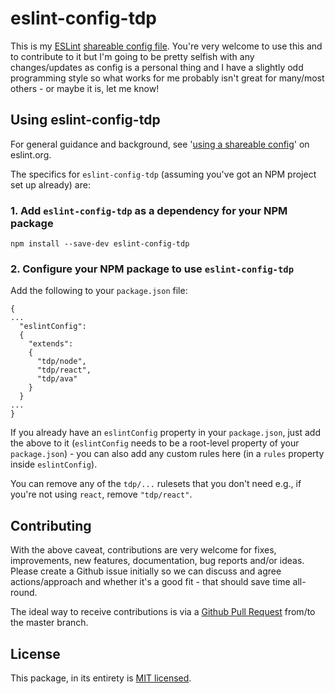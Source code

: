 # eslint-config-tdp

This is my [ESLint](http://eslint.org/) [shareable config file](http://eslint.org/docs/developer-guide/shareable-configs). You're very welcome to use this and to contribute to it but I'm going to be pretty selfish with any changes/updates as config is a personal thing and I have a slightly odd programming style so what works for me probably isn't great for many/most others - or maybe it is, let me know!

## Using eslint-config-tdp
For general guidance and background, see '[using a shareable config](http://eslint.org/docs/developer-guide/shareable-configs#using-a-shareable-config)' on eslint.org. 

The specifics for `eslint-config-tdp` (assuming you've got an NPM project set up already) are:

### 1. Add `eslint-config-tdp` as a dependency for your NPM package

```
npm install --save-dev eslint-config-tdp
```

### 2. Configure your NPM package to use `eslint-config-tdp`

Add the following to your `package.json` file:
```
{
...
  "eslintConfig":
  {
    "extends":
    {
      "tdp/node",
      "tdp/react",
      "tdp/ava"
    }
  }
...  
}
```

If you already have an `eslintConfig` property in your `package.json`, just add the above to it (`eslintConfig` needs to be a root-level property of your `package.json`) - you can also add any custom rules here (in a `rules` property inside `eslintConfig`).

You can remove any of the `tdp/...` rulesets that you don't need e.g., if you're not using `react`, remove `"tdp/react"`.


## Contributing
With the above caveat, contributions are very welcome for fixes, improvements, new features, documentation, bug reports and/or ideas. Please create a Github issue initially so we can discuss and agree actions/approach and whether it's a good fit - that should save time all-round.

The ideal way to receive contributions is via a [Github Pull Request](https://help.github.com/articles/using-pull-requests/) from/to the master branch.

## License
This package, in its entirety is [MIT licensed](./license.md).
